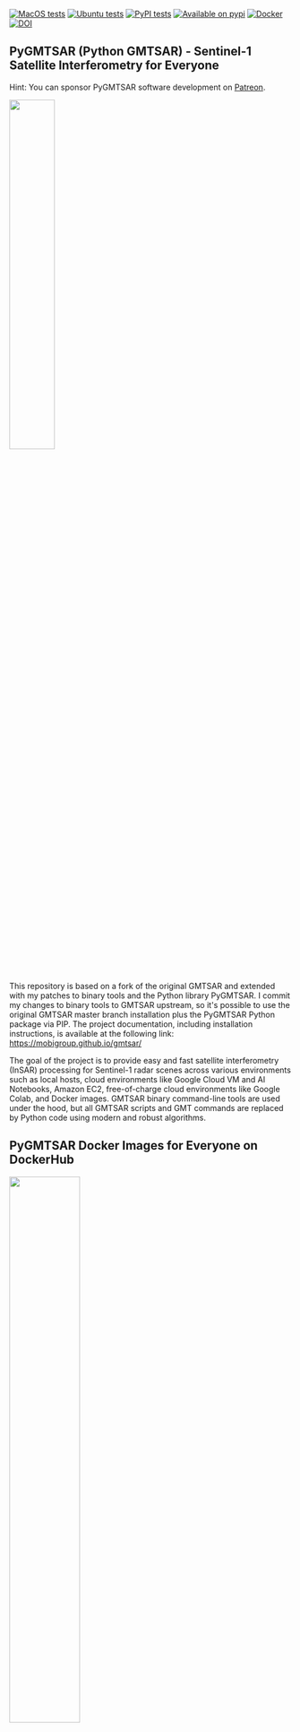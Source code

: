 [![MacOS tests](https://github.com/mobigroup/gmtsar/actions/workflows/macos.yml/badge.svg)](https://github.com/mobigroup/gmtsar/actions/workflows/macos.yml)
[![Ubuntu tests](https://github.com/mobigroup/gmtsar/actions/workflows/ubuntu.yml/badge.svg)](https://github.com/mobigroup/gmtsar/actions/workflows/ubuntu.yml)
[![PyPI tests](https://github.com/mobigroup/gmtsar/actions/workflows/pypi.yml/badge.svg)](https://github.com/mobigroup/gmtsar/actions/workflows/pypi.yml)
[![Available on pypi](https://img.shields.io/pypi/v/pygmtsar.svg)](https://pypi.python.org/pypi/pygmtsar/)
[![Docker](https://badgen.net/badge/icon/docker?icon=docker&label)](https://hub.docker.com/r/mobigroup/pygmtsar)
[![DOI](https://zenodo.org/badge/398018212.svg)](https://zenodo.org/badge/latestdoi/398018212)

## PyGMTSAR (Python GMTSAR) - Sentinel-1 Satellite Interferometry for Everyone

Hint: You can sponsor PyGMTSAR software development on [Patreon](https://www.patreon.com/pechnikov).

<img src="https://user-images.githubusercontent.com/7342379/194891967-be2b56b5-c30c-4040-8ef8-39b448ce2390.jpg" width="40%" />

This repository is based on a fork of the original GMTSAR and extended with my patches to binary tools and the Python library PyGMTSAR. I commit my changes to binary tools to GMTSAR upstream, so it's possible to use the original GMTSAR master branch installation plus the PyGMTSAR Python package via PIP. The project documentation, including installation instructions, is available at the following link: https://mobigroup.github.io/gmtsar/

The goal of the project is to provide easy and fast satellite interferometry (InSAR) processing for Sentinel-1 radar scenes across various environments such as local hosts, cloud environments like Google Cloud VM and AI Notebooks, Amazon EC2, free-of-charge cloud environments like Google Colab, and Docker images. GMTSAR binary command-line tools are used under the hood, but all GMTSAR scripts and GMT commands are replaced by Python code using modern and robust algorithms.

## PyGMTSAR Docker Images for Everyone on DockerHub

<img src="https://user-images.githubusercontent.com/7342379/203853391-b0dd50e5-3b07-4655-b5f4-c08109f23ffd.png" width="50%">

See Docker basic image for merged subswaths and cropped scenes and SBAS time series processing on [DockerHub PyGMTSAR for Everyone](https://hub.docker.com/r/mobigroup/pygmtsar) This image is the right choice to start and perform lots of common interferometry tasks. 

## PyGMTSAR Docker Images for Experts on DockerHub

<img src="https://user-images.githubusercontent.com/7342379/205281391-682816e5-8f1e-44bd-b7b6-478df7453bb1.png" width="50%">

See Docker images for multiple stitched scenes and long SBAS time series processing on [DockerHub PyGMTSAR for Experts](https://hub.docker.com/r/mobigroup/pygmtsar-large)

## PyGMTSAR Live Examples on Google Colab

These notebooks provide interactive examples directly in your web browser. All steps are automated, including software installation on Google Colab's cloud host, downloading of Sentinel-1 orbit files, SRTM DEM (and its conversion to ellipsoidal heights using the EGM96 model), a landmask (to mask low-coherence water surfaces), Sentinel-1 SLC scenes from the Alaska Satellite Facility (ASF) datastore, and of course, the complete interferometry processing and result mapping.

### Notebooks to Compare Results with GMTSAR, SNAP, and GAMMA Software

[![Open In Colab](https://colab.research.google.com/assets/colab-badge.svg)](https://colab.research.google.com/drive/12LJqlZNBUmvLlRl98rRFCbKveVPg9Ami?usp=sharing) **ASF Downloading 2017 Iran–Iraq Earthquake vs GMTSAR GAMMA SNAP Co-Seismic Interferogram** This notebook **downloads Sentinel-1 scenes from the Alaska Satellite Facility (ASF)** to produce **interferogram** and **coherence** map for a **single cropped subswath** and **export NetCDF rasters** (compatible to QGIS, GDAL, and other GIS software) and **compare the results to GMTSAR, SNAP, and GAMMA software**. Note: Replace the scene names to generate an **interferogram** and **LOS displacement** for your area of interest.

<img src="https://user-images.githubusercontent.com/7342379/177748605-788889e5-9afd-44d8-bc3c-dc6efe920ea0.png" width="50%">

[![Open In Colab](https://colab.research.google.com/assets/colab-badge.svg)](https://colab.research.google.com/drive/1PyYcxvuyzhh-g4NQEbKjcfTDQhREZInn?usp=sharing) **Live Example: S1A_2016_Kumamoto Earthquake_Co-Seismic Interferogram vs ESA Sentinel 1 Toolbox on Alaska Satellite Facility**. This example demonstrates **single subswath** processing with a **landmask** applied to the **interferogram**, **unwrapped phase**, and **LOS, east-west, and vertical displacement** results.

<img src="https://user-images.githubusercontent.com/7342379/183805898-d7c1ad76-822e-428e-9259-f19cc9e7540e.jpg" width="50%">

<img src="https://user-images.githubusercontent.com/7342379/183816622-1dacce7e-6a2f-46b9-8e67-d701f55bdd30.png" width="50%">

<img src="https://user-images.githubusercontent.com/7342379/183649417-7fcb7f3f-8c8d-45e8-a2c9-9293498ebada.png" width="50%">

[![Open In Colab](https://colab.research.google.com/assets/colab-badge.svg)](https://colab.research.google.com/drive/1ZTPV4HY-UoLvDYVx0UGh_Z3B12scSh9E?usp=sharing) Live Example: S1AB 2021 Crete Earthquake Co-Seismic Interferogram vs Centre of EO Research & Satellite Remote Sensing, Greece Report. This example features the processing of a **single cropped subswath** with a **landmask** applied to the **interferogram**, **unwrapped phase**, and **LOS**, **east-west**, and **vertical displacement** results. The output compared to the Centre of EO Research & Satellite Remote Sensing, Greece Report.

<img src="https://user-images.githubusercontent.com/7342379/177004287-cdd4351c-0834-42ae-8e46-9da5e8b124bf.jpg" width="50%">

<img src="https://user-images.githubusercontent.com/7342379/183645260-f8529ff3-b014-499e-ba2f-ebea4937b2c2.png" width="50%">

[![Open In Colab](https://colab.research.google.com/assets/colab-badge.svg)](https://colab.research.google.com/drive/1sljxm2jAMGXynq4EYam6Siz8OLcPLN0h?usp=sharing) This example demonstrates the **SBAS analysis** and **detrending** approach used to remove atmospheric noise, resulting in significantly improved outcomes.

<img src="https://user-images.githubusercontent.com/7342379/135814732-aa0eb142-ae54-4a57-b271-c33b5174a28e.png" width="50%">

<img src="https://user-images.githubusercontent.com/7342379/189961167-bf3901e5-417c-41ce-a5ca-d1c74c239a04.png" width="50%">

[![Open In Colab](https://colab.research.google.com/assets/colab-badge.svg)](https://colab.research.google.com/drive/1xhVedrIvNS66jGKgS30Dgqy0S31uJ8gm?usp=sharing) This example demonstrates the **SBAS analysis** and **detrending** approach to remove atmospheric noise for improved results. Additionally, an **OpenStreetMap road** mask is used to **unwrap** and analyze only the roads.

<img src="https://user-images.githubusercontent.com/7342379/233364597-db66cf85-a748-4188-8cd1-f9fa739da228.png" width="50%">

<img src="https://user-images.githubusercontent.com/7342379/233364568-eb42f7a6-6685-46b6-8f8b-bae9de1f6a0b.png" width="50%">

[![Open In Colab](https://colab.research.google.com/assets/colab-badge.svg)](https://colab.research.google.com/drive/1eJzRtpMp7_7QsJ5jyzdb-fiUgo8F09Xm?usp=sharing) Pico do Fogo Volcano Eruption on Cape Verde's Fogo Island, 2014. This example features the processing of a **single cropped subswath** with a **landmask** applied to the **interferogram**, **unwrapped phase**, and **LOS**, **east-west**, and **vertical displacement** maps.

<img src="https://github.com/mobigroup/gmtsar/assets/7342379/dcd412ac-ae8b-4dc8-b9bb-13c9877bbe38" width="50%">

### More Complex Notebooks Still Available on Google Colab

The notebooks processing more than a single subswath or scene. It's possible on Google Colab limited resources using prepared datasets produced by PyGMTSAR "backup" command described in the notebooks.

[![Open In Colab](https://colab.research.google.com/assets/colab-badge.svg)](https://colab.research.google.com/drive/1ZBVwlkiXMhSDS96oojpWrzTyRFIxv8Rp?usp=sharing) **ASF Downloading 2020 Ardabil, Iran Earthquake Co-Seismic Interferogram and LOS Displacement** The notebook **downloads Sentinel-1 Scenes from Alaska Satellite Facility (ASF)** to **crop the area** and **merge subswaths** and **detrend** phase and **export NetCDF rasters** (compatible to QGIS, GDAL, and other GIS software). Note: replace the scene names to produce an interferogram for your area of interest.

<img src="https://user-images.githubusercontent.com/7342379/194813466-fc4734a3-770d-4d6e-8012-91a4e5d781ba.png" width="50%">

<img src="https://user-images.githubusercontent.com/7342379/190451656-386d6cb8-f536-447c-8274-71d4f0435408.png" width="50%">

[![Open In Colab](https://colab.research.google.com/assets/colab-badge.svg)](https://colab.research.google.com/drive/17D53uZu3XcEoWz5T73D__t9Ampzn5l3J?usp=sharing) **ASF Downloading 2023-02-06 Türkiye Earthquakes Co-Seismic Interferogram and LOS Displacement Projections** The notebook **downloads Sentinel-1 Scenes from Alaska Satellite Facility (ASF)** to **stitch 2 scenes** and **merge subswaths** and **detrend** phase and **lazy export NetCDF rasters** (compatible to QGIS, GDAL, and other GIS software). Note: replace the scene names to produce an interferogram for your area of interest.

<img width="50%" src="https://user-images.githubusercontent.com/7342379/223332314-afd00f9d-0691-4d21-8be5-4c2ac96f8f3c.png">

[![Open In Colab](https://colab.research.google.com/assets/colab-badge.svg)](https://colab.research.google.com/drive/1H652deK0W7nujEky9j9K20729vywntuD?usp=sharing) **ASF Downloading 2023-02-06 Türkiye Earthquakes Co-Seismic Interferogram and LOS Displacement Projections**  The notebook **downloads Sentinel-1 Scenes from Alaska Satellite Facility (ASF)** to **stitch 3 scenes** and **merge subswaths** and **detrend** phase and **lazy export NetCDF rasters** (compatible to QGIS, GDAL, and other GIS software). Here are some tricks used to process the large amount of data on Google Colab. Note: replace the scene names to produce an interferogram for your area of interest.

<img width="50%" src="https://user-images.githubusercontent.com/7342379/223332721-2dab4ef5-713a-4bc9-8f6b-1a968e481561.png">

<img width="50%" src="https://user-images.githubusercontent.com/7342379/223333303-91f81035-8ba9-4637-b257-ccbeb3502e95.png">

### Long Timeseries Analysis is not available on Google Colab 

Check out the separate GitHub repository for the Yamchi Dam area dynamic model, [YamchiDam](https://github.com/mobigroup/YamchiDam). The software tools [PyGMTSAR](https://github.com/mobigroup/gmtsar) and [N-Cube ParaView plugin for 3D/4D GIS Data Visualization](https://github.com/mobigroup/ParaView-plugins) are combined for comprehensive 4D analysis and visualization. Explore these repositories to learn more about the tools and methods used in the Yamchi Dam area dynamic model.

<img src="https://user-images.githubusercontent.com/7342379/144747743-a24d72ec-8875-4272-91f9-ec1f937bb798.gif" width="50%">

## Learn more

- Documentation: https://github.com/mobigroup/gmtsar

- Issue tracker: https://github.com/mobigroup/gmtsar/issues

- Source code: https://github.com/mobigroup/gmtsar

- Docker Images: https://hub.docker.com/repository/docker/mobigroup/pygmtsar

- PyPI Python library: https://pypi.org/project/pygmtsar/

## About me

I have STEM master’s degree in radio physics and in 2004 I have got the first prize of the All-Russian Physics competition for significant results in forward and inverse modeling for non-linear optics and holography, also applicable for modeling of Gravity, Magnetic, and Thermal fields and satellite interferometry processing. And I’m data scientist and software developer with 20 year’s experience in science and industrial development. I had been working on government contracts and universities projects and on projects for LG Corp, Google Inc, etc.

[Geological models on YouTube channel](https://www.youtube.com/channel/UCSEeXKAn9f_bDiTjT6l87Lg)

[Augmented Reality (AR) Geological Models](https://mobigroup.github.io/ParaView-Blender-AR/)

[GitHub repositories](https://github.com/mobigroup)

[DockerHub repositories](https://hub.docker.com/u/mobigroup)

[English posts and publications on LinkedIn](https://www.linkedin.com/in/alexey-pechnikov/)

[English publications on Medium](https://medium.com/@pechnikov)

[Russian publications on Habr](https://habr.com/ru/users/N-Cube/posts/)

@ Alexey Pechnikov, 2023
